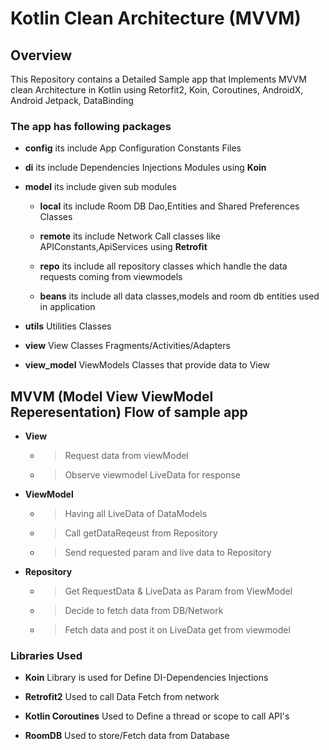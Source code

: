 # Kotlin Clean Architecture (MVVM)

## Overview
This Repository contains a Detailed Sample app that Implements MVVM clean Architecture in Kotlin using
Retorfit2, Koin, Coroutines, AndroidX, Android Jetpack, DataBinding 

### The app has following packages

 - **config** its include App Configuration Constants Files 
 
 - **di** its include Dependencies Injections Modules using **Koin**
 
 - **model** its include given sub modules 
 
   - **local** its include Room DB Dao,Entities and Shared Preferences Classes  
   
   - **remote** its include Network Call classes like APIConstants,ApiServices using **Retrofit**
   
   - **repo** its include all repository classes which handle the data requests coming from viewmodels 
   
   - **beans** its include all data classes,models and room db entities used in application
   
 - **utils** Utilities Classes 
 
 - **view** View Classes Fragments/Activities/Adapters 
 
 - **view_model** ViewModels Classes that provide data to View 

 
 
 
## MVVM (Model View ViewModel Reperesentation) Flow of sample app 

- **View** 
  - >Request data from viewModel
  
  - >Observe viewmodel LiveData for response  


- **ViewModel**  
  - >Having all LiveData of DataModels   
  
  - >Call getDataReqeust from Repository
  
  - > Send requested param and live data to Repository  

- **Repository** 
  - > Get RequestData & LiveData as Param from ViewModel 
  
  - > Decide to fetch data from DB/Network 
  
  - > Fetch data and post it on LiveData get from viewmodel
            
  
### Libraries Used   
- **Koin**  Library is used for Define DI-Dependencies Injections

- **Retrofit2** Used to call Data Fetch  from network

- **Kotlin Coroutines** Used to Define a thread or scope to call API's 

- **RoomDB** Used to store/Fetch data from Database



